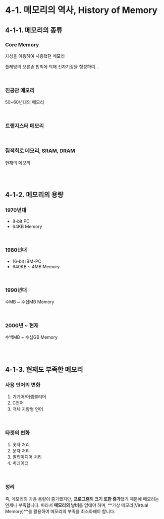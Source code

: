 # 4-1. 메모리의 역사, History of Memory

## 4-1-1. 메모리의 종류

### Core Memory

자성을 이용하여 사용했던 메모리

플레밍의 오른손 법칙에 의해 전자기장을 형성하여...

<br>

### 진공관 메모리

50~60년대의 메모리

<br>

### 트랜지스터 메모리

<br>

### **집적회로 메모리, SRAM, DRAM**

현재의 메모리

<br>

<br>

## 4-1-2. 메모리의 용량

### 1970년대

- 8-bit PC
- 64KB Memory

<br>

### 1980년대

- 16-bit IBM-PC
- 640KB ~ 4MB Memory

<br>

### 1990년대

수MB ~ 수십MB Memory

<br>

### 2000년 ~ 현재

수백MB ~ 수십GB Memory

<br>

<br>

## 4-1-3. 현재도 부족한 메모리

### 사용 언어의 변화

1. 기계어/어셈블리어
2. C언어
3. 객체 지향형 언어

<br>

### 타겟의 변화

1. 숫자 처리
2. 문자 처리
3. 멀티미디어 처리
4. 빅데이터

<br>

### 정리

즉, 메모리의 가용 용량이 증가했지만, **프로그램의 크기 또한 증가**했기 때문에 메모리는 언제나 부족합니다. 따라서 **메모리의 낭비**를 없애야 하며, **가상 메모리(Virtual Memory)**를 활용하여 메모리의 부족을 최소화해야 합니다.

